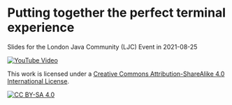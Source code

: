 # Putting together the perfect terminal experience
Slides for the London Java Community (LJC) Event in 2021-08-25

[![YouTube Video](https://img.youtube.com/vi/vm1_fNcMnbg/0.jpg)][youtube-video]


This work is licensed under a 
[Creative Commons Attribution-ShareAlike 4.0 International License][cc-by-sa].

[![CC BY-SA 4.0][cc-by-sa-image]][cc-by-sa]

[youtube-video]: https://youtu.be/vm1_fNcMnbg?t=1402
[cc-by-sa]: http://creativecommons.org/licenses/by-sa/4.0/
[cc-by-sa-image]: https://i.creativecommons.org/l/by-sa/4.0/88x31.png
